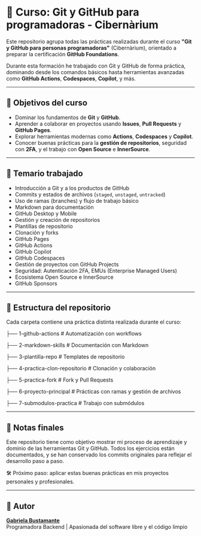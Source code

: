 # 📘 Curso: Git y GitHub para programadoras - Cibernàrium

Este repositorio agrupa todas las prácticas realizadas durante el curso **"Git y GitHub para personas programadoras"** (Cibernàrium), orientado a preparar la certificación **GitHub Foundations**.

Durante esta formación he trabajado con Git y GitHub de forma práctica, dominando desde los comandos básicos hasta herramientas avanzadas como **GitHub Actions**, **Codespaces**, **Copilot**, y más.

---

## 🎯 Objetivos del curso

- Dominar los fundamentos de **Git** y **GitHub**.
- Aprender a colaborar en proyectos usando **Issues**, **Pull Requests** y **GitHub Pages**.
- Explorar herramientas modernas como **Actions**, **Codespaces** y **Copilot**.
- Conocer buenas prácticas para la **gestión de repositorios**, seguridad con **2FA**, y el trabajo con **Open Source** e **InnerSource**.

---

## 🧠 Temario trabajado

- Introducción a Git y a los productos de GitHub
- Commits y estados de archivos (`staged`, `unstaged`, `untracked`)
- Uso de ramas (branches) y flujo de trabajo básico
- Markdown para documentación
- GitHub Desktop y Mobile
- Gestión y creación de repositorios
- Plantillas de repositorio
- Clonación y forks
- GitHub Pages
- GitHub Actions
- GitHub Copilot
- GitHub Codespaces
- Gestión de proyectos con GitHub Projects
- Seguridad: Autenticación 2FA, EMUs (Enterprise Managed Users)
- Ecosistema Open Source e InnerSource
- GitHub Sponsors

---

## 📂 Estructura del repositorio

Cada carpeta contiene una práctica distinta realizada durante el curso:

├── 1-github-actions # Automatización con workflows

├── 2-markdown-skills # Documentación con Markdown

├── 3-plantilla-repo # Templates de repositorio

├── 4-practica-clon-repositorio # Clonación y colaboración

├── 5-practica-fork # Fork y Pull Requests

├── 6-proyecto-principal # Prácticas con ramas y gestión de archivos

├── 7-submodulos-practica # Trabajo con submódulos


---

## 🧩 Notas finales

Este repositorio tiene como objetivo mostrar mi proceso de aprendizaje y dominio de las herramientas Git y GitHub. Todos los ejercicios están documentados, y se han conservado los commits originales para reflejar el desarrollo paso a paso.

🛠️ Próximo paso: aplicar estas buenas prácticas en mis proyectos personales y profesionales.

---

## 🚀 Autor

**[Gabriela Bustamante](https://github.com/GabyB73)**  
Programadora Backend | Apasionada del software libre y el código limpio  


